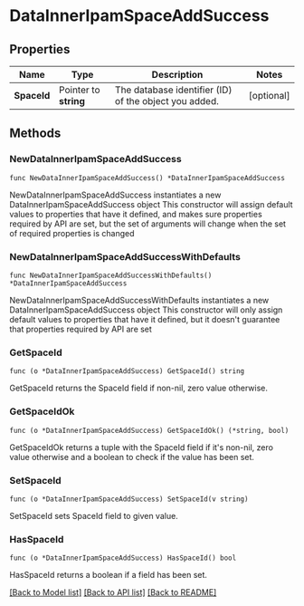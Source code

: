 # DataInnerIpamSpaceAddSuccess

## Properties

Name | Type | Description | Notes
------------ | ------------- | ------------- | -------------
**SpaceId** | Pointer to **string** | The database identifier (ID) of the object you added. | [optional] 

## Methods

### NewDataInnerIpamSpaceAddSuccess

`func NewDataInnerIpamSpaceAddSuccess() *DataInnerIpamSpaceAddSuccess`

NewDataInnerIpamSpaceAddSuccess instantiates a new DataInnerIpamSpaceAddSuccess object
This constructor will assign default values to properties that have it defined,
and makes sure properties required by API are set, but the set of arguments
will change when the set of required properties is changed

### NewDataInnerIpamSpaceAddSuccessWithDefaults

`func NewDataInnerIpamSpaceAddSuccessWithDefaults() *DataInnerIpamSpaceAddSuccess`

NewDataInnerIpamSpaceAddSuccessWithDefaults instantiates a new DataInnerIpamSpaceAddSuccess object
This constructor will only assign default values to properties that have it defined,
but it doesn't guarantee that properties required by API are set

### GetSpaceId

`func (o *DataInnerIpamSpaceAddSuccess) GetSpaceId() string`

GetSpaceId returns the SpaceId field if non-nil, zero value otherwise.

### GetSpaceIdOk

`func (o *DataInnerIpamSpaceAddSuccess) GetSpaceIdOk() (*string, bool)`

GetSpaceIdOk returns a tuple with the SpaceId field if it's non-nil, zero value otherwise
and a boolean to check if the value has been set.

### SetSpaceId

`func (o *DataInnerIpamSpaceAddSuccess) SetSpaceId(v string)`

SetSpaceId sets SpaceId field to given value.

### HasSpaceId

`func (o *DataInnerIpamSpaceAddSuccess) HasSpaceId() bool`

HasSpaceId returns a boolean if a field has been set.


[[Back to Model list]](../README.md#documentation-for-models) [[Back to API list]](../README.md#documentation-for-api-endpoints) [[Back to README]](../README.md)



